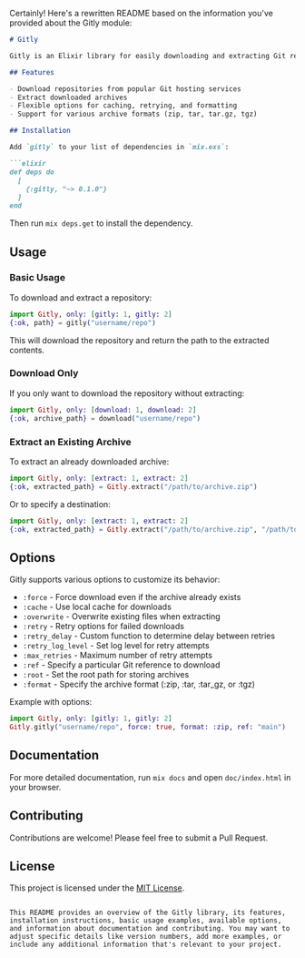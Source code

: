Certainly! Here's a rewritten README based on the information you've provided about the Gitly module:

```markdown
# Gitly

Gitly is an Elixir library for easily downloading and extracting Git repositories from various hosting services.

## Features

- Download repositories from popular Git hosting services
- Extract downloaded archives
- Flexible options for caching, retrying, and formatting
- Support for various archive formats (zip, tar, tar.gz, tgz)

## Installation

Add `gitly` to your list of dependencies in `mix.exs`:

```elixir
def deps do
  [
    {:gitly, "~> 0.1.0"}
  ]
end
```

Then run `mix deps.get` to install the dependency.

## Usage

### Basic Usage

To download and extract a repository:

```elixir
import Gitly, only: [gitly: 1, gitly: 2]
{:ok, path} = gitly("username/repo")
```

This will download the repository and return the path to the extracted contents.

### Download Only

If you only want to download the repository without extracting:

```elixir
import Gitly, only: [download: 1, download: 2]
{:ok, archive_path} = download("username/repo")
```

### Extract an Existing Archive

To extract an already downloaded archive:

```elixir
import Gitly, only: [extract: 1, extract: 2]
{:ok, extracted_path} = Gitly.extract("/path/to/archive.zip")
```

Or to specify a destination:

```elixir
import Gitly, only: [extract: 1, extract: 2]
{:ok, extracted_path} = Gitly.extract("/path/to/archive.zip", "/path/to/destination")
```

## Options

Gitly supports various options to customize its behavior:

- `:force` - Force download even if the archive already exists
- `:cache` - Use local cache for downloads
- `:overwrite` - Overwrite existing files when extracting
- `:retry` - Retry options for failed downloads
- `:retry_delay` - Custom function to determine delay between retries
- `:retry_log_level` - Set log level for retry attempts
- `:max_retries` - Maximum number of retry attempts
- `:ref` - Specify a particular Git reference to download
- `:root` - Set the root path for storing archives
- `:format` - Specify the archive format (:zip, :tar, :tar_gz, or :tgz)

Example with options:

```elixir
import Gitly, only: [gitly: 1, gitly: 2]
Gitly.gitly("username/repo", force: true, format: :zip, ref: "main")
```

## Documentation

For more detailed documentation, run `mix docs` and open `doc/index.html` in your browser.

## Contributing

Contributions are welcome! Please feel free to submit a Pull Request.

## License

This project is licensed under the [MIT License](LICENSE).
```

This README provides an overview of the Gitly library, its features, installation instructions, basic usage examples, available options, and information about documentation and contributing. You may want to adjust specific details like version numbers, add more examples, or include any additional information that's relevant to your project.